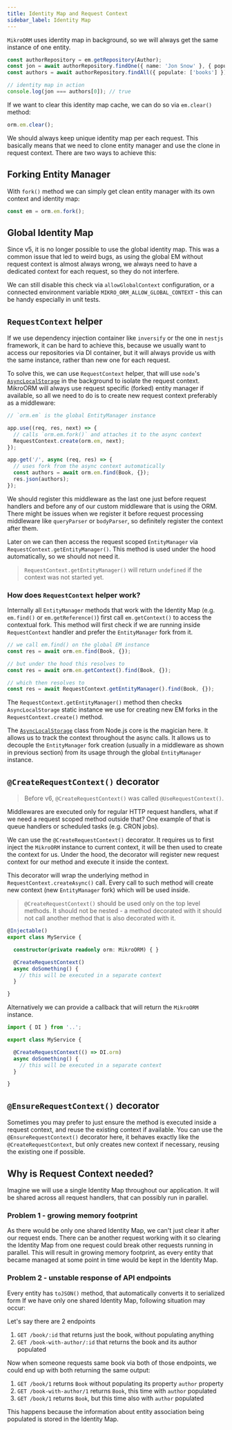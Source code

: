 ```yaml
---
title: Identity Map and Request Context
sidebar_label: Identity Map
---
```


`MikroORM` uses identity map in background, so we will always get the same instance of one entity.

```ts
const authorRepository = em.getRepository(Author);
const jon = await authorRepository.findOne({ name: 'Jon Snow' }, { populate: ['books'] });
const authors = await authorRepository.findAll({ populate: ['books'] });

// identity map in action
console.log(jon === authors[0]); // true
```

If we want to clear this identity map cache, we can do so via `em.clear()` method:

```ts
orm.em.clear();
```

We should always keep unique identity map per each request. This basically means that we need to clone entity manager and use the clone in request context. There are two ways to achieve this:

## Forking Entity Manager

With `fork()` method we can simply get clean entity manager with its own context and identity map:

```ts
const em = orm.em.fork();
```

## Global Identity Map

Since v5, it is no longer possible to use the global identity map. This was a common issue that led to weird bugs, as using the global EM without request context is almost always wrong, we always need to have a dedicated context for each request, so they do not interfere.

We can still disable this check via `allowGlobalContext` configuration, or a connected environment variable `MIKRO_ORM_ALLOW_GLOBAL_CONTEXT` - this can be handy especially in unit tests.

## <a name="request-context"></a> `RequestContext` helper

If we use dependency injection container like `inversify` or the one in `nestjs` framework, it can be hard to achieve this, because we usually want to access our repositories via DI container, but it will always provide us with the same instance, rather than new one for each request.

To solve this, we can use `RequestContext` helper, that will use `node`'s [`AsyncLocalStorage`](https://nodejs.org/api/async_context.html#class-asynclocalstorage) in the background to isolate the request context. MikroORM will always use request specific (forked) entity manager if available, so all we need to do is to create new request context preferably as a middleware:

```ts
// `orm.em` is the global EntityManager instance

app.use((req, res, next) => {
  // calls `orm.em.fork()` and attaches it to the async context
  RequestContext.create(orm.em, next);
});

app.get('/', async (req, res) => {
  // uses fork from the async context automatically
  const authors = await orm.em.find(Book, {});
  res.json(authors);
});
``` 

We should register this middleware as the last one just before request handlers and before any of our custom middleware that is using the ORM. There might be issues when we register it before request processing middleware like `queryParser` or `bodyParser`, so definitely register the context after them.

Later on we can then access the request scoped `EntityManager` via `RequestContext.getEntityManager()`. This method is used under the hood automatically, so we should not need it.

> `RequestContext.getEntityManager()` will return `undefined` if the context was not started yet.

### How does `RequestContext` helper work?

Internally all `EntityManager` methods that work with the Identity Map (e.g. `em.find()` or `em.getReference()`) first call `em.getContext()` to access the contextual fork. This method will first check if we are running inside `RequestContext` handler and prefer the `EntityManager` fork from it.

```ts
// we call em.find() on the global EM instance
const res = await orm.em.find(Book, {});

// but under the hood this resolves to
const res = await orm.em.getContext().find(Book, {});

// which then resolves to
const res = await RequestContext.getEntityManager().find(Book, {});
```

The `RequestContext.getEntityManager()` method then checks `AsyncLocalStorage` static instance we use for creating new EM forks in the `RequestContext.create()` method.

The [`AsyncLocalStorage`](https://nodejs.org/api/async_context.html#class-asynclocalstorage) class from Node.js core is the magician here. It allows us to track the context throughout the async calls. It allows us to decouple the `EntityManager` fork creation (usually in a middleware as shown in previous section) from its usage through the global `EntityManager` instance.

## `@CreateRequestContext()` decorator

> Before v6, `@CreateRequestContext()` was called `@UseRequestContext()`.

Middlewares are executed only for regular HTTP request handlers, what if we need a request scoped method outside that? One example of that is queue handlers or scheduled tasks (e.g. CRON jobs).

We can use the `@CreateRequestContext()` decorator. It requires us to first inject the `MikroORM` instance to current context, it will be then used to create the context for us. Under the hood, the decorator will register new request context for our method and execute it inside the context.

This decorator will wrap the underlying method in `RequestContext.createAsync()` call. Every call to such method will create new context (new `EntityManager` fork) which will be used inside.

> `@CreateRequestContext()` should be used only on the top level methods. It should not be nested - a method decorated with it should not call another method that is also decorated with it.

```ts
@Injectable()
export class MyService {

  constructor(private readonly orm: MikroORM) { }

  @CreateRequestContext()
  async doSomething() {
    // this will be executed in a separate context
  }

}
```

Alternatively we can provide a callback that will return the `MikroORM` instance.

```ts
import { DI } from '..';

export class MyService {

  @CreateRequestContext(() => DI.orm)
  async doSomething() {
    // this will be executed in a separate context
  }

}
```

## `@EnsureRequestContext()` decorator

Sometimes you may prefer to just ensure the method is executed inside a request context, and reuse the existing context if available. You can use the `@EnsureRequestContext()` decorator here, it behaves exactly like the `@CreateRequestContext`, but only creates new context if necessary, reusing the existing one if possible.

## Why is Request Context needed?

Imagine we will use a single Identity Map throughout our application. It will be shared across all request handlers, that can possibly run in parallel.

### Problem 1 - growing memory footprint

As there would be only one shared Identity Map, we can't just clear it after our request ends. There can be another request working with it so clearing the Identity Map from one request could break other requests running in parallel. This will result in growing memory footprint, as every entity that became managed at some point in time would be kept in the Identity Map.

### Problem 2 - unstable response of API endpoints

Every entity has `toJSON()` method, that automatically converts it to serialized form If we have only one shared Identity Map, following situation may occur:

Let's say there are 2 endpoints

1. `GET /book/:id` that returns just the book, without populating anything
2. `GET /book-with-author/:id` that returns the book and its author populated

Now when someone requests same book via both of those endpoints, we could end up with both returning the same output:

1. `GET /book/1` returns `Book` without populating its property `author` property
2. `GET /book-with-author/1` returns `Book`, this time with `author` populated
3. `GET /book/1` returns `Book`, but this time also with `author` populated

This happens because the information about entity association being populated is stored in the Identity Map.

